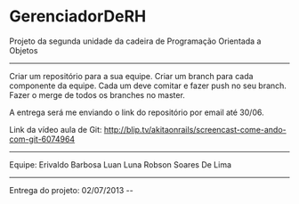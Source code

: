 GerenciadorDeRH
===============

Projeto da segunda unidade da cadeira de Programação Orientada a Objetos

--------------------------------------------------------------------------

Criar um repositório para a sua equipe.
Criar um branch para cada componente da equipe.
Cada um deve comitar e fazer push no seu branch.
Fazer o merge de todos os branches no master.

A entrega será me enviando o link do repositório por email até 30/06.


Link da vídeo aula de Git:
http://blip.tv/akitaonrails/screencast-come-ando-com-git-6074964

--------------------------------------------------------------------------

Equipe: Erivaldo Barbosa
	Luan Luna
	Robson Soares De Lima


---------------------------------------------------------------------------

Entrega do projeto: 02/07/2013 --
